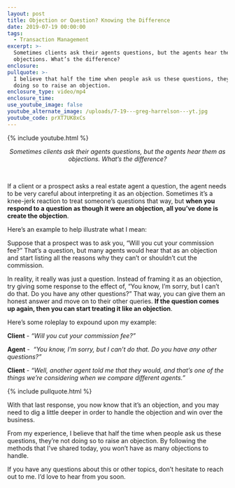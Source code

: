 ```yaml
---
layout: post
title: Objection or Question? Knowing the Difference
date: 2019-07-19 00:00:00
tags:
  - Transaction Management
excerpt: >-
  Sometimes clients ask their agents questions, but the agents hear them as
  objections. What’s the difference?
enclosure:
pullquote: >-
  I believe that half the time when people ask us these questions, they’re not
  doing so to raise an objection.
enclosure_type: video/mp4
enclosure_time:
use_youtube_image: false
youtube_alternate_image: /uploads/7-19---greg-harrelson---yt.jpg
youtube_code: prXT7UK8xCs
---
```


{% include youtube.html %}

<center><em>Sometimes clients ask their agents questions, but the agents hear them as objections. What&rsquo;s the difference?</em></center>

&nbsp;

If a client or a prospect asks a real estate agent a question, the agent needs to be very careful about interpreting it as an objection. Sometimes it’s a knee-jerk reaction to treat someone’s questions that way, but **when you respond to a question as though it were an objection, all you’ve done is create the objection**.

Here’s an example to help illustrate what I mean:

Suppose that a prospect was to ask you, “Will you cut your commission fee?” That’s a question, but many agents would hear that as an objection and start listing all the reasons why they can’t or shouldn’t cut the commission.

In reality, it really was just a question. Instead of framing it as an objection, try giving some response to the effect of, “You know, I’m sorry, but I can’t do that. Do you have any other questions?” That way, you can give them an honest answer and move on to their other queries. **If the question comes up again, then you can start treating it like an objection**.

Here’s some roleplay to expound upon my example:

**Client** - *“Will you cut your commission fee?”*

**Agent** - &nbsp;*“You know, I’m sorry, but I can’t do that. Do you have any other questions?”*

**Client** - *“Well, another agent told me that they would, and that’s one of the things we’re considering when we compare different agents.”*

{% include pullquote.html %}

With that last response, you now know that it’s an objection, and you may need to dig a little deeper in order to handle the objection and win over the business.

From my experience, I believe that half the time when people ask us these questions, they’re not doing so to raise an objection. By following the methods that I’ve shared today, you won’t have as many objections to handle.

If you have any questions about this or other topics, don’t hesitate to reach out to me. I’d love to hear from you soon.